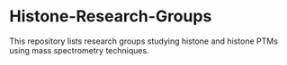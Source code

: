 # Histone-Research-Groups
This repository lists research groups studying histone and histone PTMs using mass spectrometry techniques. 
